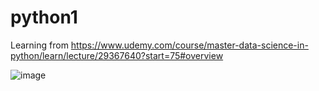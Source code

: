 # python1
Learning from https://www.udemy.com/course/master-data-science-in-python/learn/lecture/29367640?start=75#overview


![image](https://github.com/user-attachments/assets/623e4b9f-743b-4515-979f-6a3bad556731)
